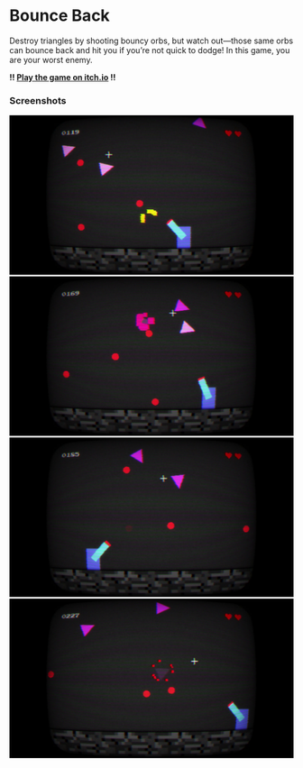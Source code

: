 # Bounce Back
Destroy triangles by shooting bouncy orbs, but watch out—those same orbs can bounce back and hit you if you’re not quick to dodge! In this game, you are your worst enemy.

**!! [Play the game on itch.io](https://ronykax.itch.io/bounce-back) !!**

### Screenshots
![screenshot](./screenshots/1.png)
![screenshot](./screenshots/2.png)
![screenshot](./screenshots/3.png)
![screenshot](./screenshots/4.png)
